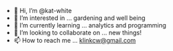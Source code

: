 - 👋 Hi, I’m @kat-white
- 👀 I’m interested in ... gardening and well being
- 🌱 I’m currently learning ... analytics and programming
- 💞️ I’m looking to collaborate on ... new things!
- 📫 How to reach me ... klinkcw@gmail.com

<!---
kat-white/kat-white is a ✨ special ✨ repository because its `README.md` (this file) appears on your GitHub profile.
You can click the Preview link to take a look at your changes.
--->
